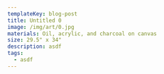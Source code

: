 ```yaml
---
templateKey: blog-post
title: Untitled 0
image: /img/art/0.jpg
materials: Oil, acrylic, and charcoal on canvas
size: 29.5" x 34"
description: asdf
tags:
  - asdf
---
```

